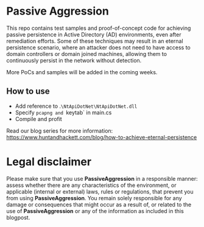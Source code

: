 
# Passive Aggression
This repo contains test samples and proof-of-concept code for achieving passive persistence in Active Directory (AD) environments, even after remediation efforts. Some of these techniques may result in an eternal persistence scenario, where an attacker does not need to have access to domain controllers or domain joined machines, allowing them to continuously persist in the network without detection. 

More PoCs and samples will be added in the coming weeks.

## How to use
- Add reference to .`\NtApiDotNet\NtApiDotNet.dll`
- Specify `pcapng and `keytab` in main.cs
- Compile and profit

Read our blog series for more information: https://www.huntandhackett.com/blog/how-to-achieve-eternal-persistence


# Legal disclaimer
Please make sure that you use __PassiveAggression__ in a responsible manner: assess whether there are any characteristics of the environment, or applicable (internal or external) laws, rules or regulations, that prevent you from using __PassiveAggression__. You remain solely responsible for any damage or consequences that might occur as a result of, or related to the use of __PassiveAggression__ or any of the information as included in this blogpost.  